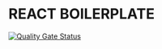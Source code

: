 # REACT BOILERPLATE

[![Quality Gate Status](https://sonarcloud.io/api/project_badges/measure?project=RodrigoRafaelDS_react-boilerplate&metric=alert_status)](https://sonarcloud.io/summary/new_code?id=RodrigoRafaelDS_react-boilerplate)
